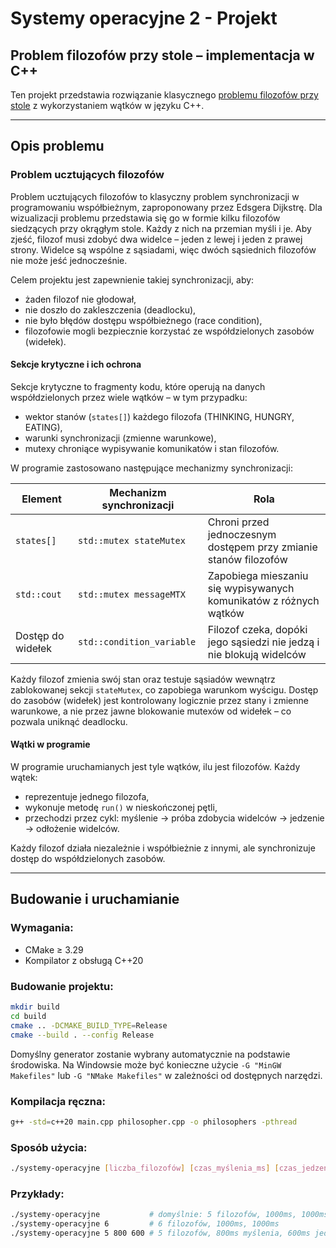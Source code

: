 # Systemy operacyjne 2 - Projekt
## Problem filozofów przy stole – implementacja w C++

Ten projekt przedstawia rozwiązanie klasycznego [problemu filozofów przy stole](https://pl.wikipedia.org/wiki/Problem_ucztuj%C4%85cych_filozof%C3%B3w) z wykorzystaniem wątków w języku C++.

---

## Opis problemu

### Problem ucztujących filozofów

Problem ucztujących filozofów to klasyczny problem synchronizacji w programowaniu współbieżnym, zaproponowany przez Edsgera Dijkstrę. Dla wizualizacji problemu przedstawia się go w formie kilku filozofów siedzących przy okrągłym stole. Każdy z nich na przemian myśli i je. Aby zjeść, filozof musi zdobyć dwa widelce – jeden z lewej i jeden z prawej strony. Widelce są wspólne z sąsiadami, więc dwóch sąsiednich filozofów nie może jeść jednocześnie.

Celem projektu jest zapewnienie takiej synchronizacji, aby:

- żaden filozof nie głodował,
- nie doszło do zakleszczenia (deadlocku),
- nie było błędów dostępu współbieżnego (race condition),
- filozofowie mogli bezpiecznie korzystać ze współdzielonych zasobów (widełek).

#### Sekcje krytyczne i ich ochrona

Sekcje krytyczne to fragmenty kodu, które operują na danych współdzielonych przez wiele wątków – w tym przypadku:
- wektor stanów (`states[]`) każdego filozofa (THINKING, HUNGRY, EATING),
- warunki synchronizacji (zmienne warunkowe),
- mutexy chroniące wypisywanie komunikatów i stan filozofów.

W programie zastosowano następujące mechanizmy synchronizacji:

| Element           | Mechanizm synchronizacji  | Rola                                                                 |
|-------------------|---------------------------|----------------------------------------------------------------------|
| `states[]`        | `std::mutex stateMutex`   | Chroni przed jednoczesnym dostępem przy zmianie stanów filozofów     |
| `std::cout`       | `std::mutex messageMTX`   | Zapobiega mieszaniu się wypisywanych komunikatów z różnych wątków    |
| Dostęp do widełek | `std::condition_variable` | Filozof czeka, dopóki jego sąsiedzi nie jedzą i nie blokują widelców |

Każdy filozof zmienia swój stan oraz testuje sąsiadów wewnątrz zablokowanej sekcji `stateMutex`, co zapobiega warunkom wyścigu. Dostęp do zasobów (widełek) jest kontrolowany logicznie przez stany i zmienne warunkowe, a nie przez jawne blokowanie mutexów od widełek – co pozwala uniknąć deadlocku.

#### Wątki w programie

W programie uruchamianych jest tyle wątków, ilu jest filozofów. Każdy wątek:

- reprezentuje jednego filozofa,
- wykonuje metodę `run()` w nieskończonej pętli,
- przechodzi przez cykl: myślenie -> próba zdobycia widelców -> jedzenie -> odłożenie widelców.

Każdy filozof działa niezależnie i współbieżnie z innymi, ale synchronizuje dostęp do współdzielonych zasobów.

---

## Budowanie i uruchamianie

### Wymagania:
- CMake ≥ 3.29
- Kompilator z obsługą C++20

### Budowanie projektu:
```bash
mkdir build
cd build
cmake .. -DCMAKE_BUILD_TYPE=Release
cmake --build . --config Release
```
Domyślny generator zostanie wybrany automatycznie na podstawie środowiska. Na Windowsie może być konieczne użycie `-G "MinGW Makefiles"` lub `-G "NMake Makefiles"` w zależności od dostępnych narzędzi.

### Kompilacja ręczna:
```bash
g++ -std=c++20 main.cpp philosopher.cpp -o philosophers -pthread
```
### Sposób użycia:

```bash
./systemy-operacyjne [liczba_filozofów] [czas_myślenia_ms] [czas_jedzenia_ms]
```

### Przykłady:
```bash
./systemy-operacyjne           # domyślnie: 5 filozofów, 1000ms, 1000ms
./systemy-operacyjne 6         # 6 filozofów, 1000ms, 1000ms
./systemy-operacyjne 5 800 600 # 5 filozofów, 800ms myślenia, 600ms jedzenia
```

